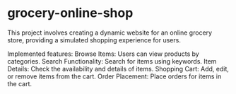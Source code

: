 # grocery-online-shop

This project involves creating a dynamic website for an online grocery store, providing a simulated shopping experience for users.

Implemented features:
Browse Items: Users can view products by categories.
Search Functionality: Search for items using keywords.
Item Details: Check the availability and details of items.
Shopping Cart: Add, edit, or remove items from the cart.
Order Placement: Place orders for items in the cart.